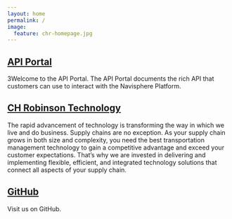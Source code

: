 ```yaml
---
layout: home
permalink: /
image:
  feature: chr-homepage.jpg
---
```


<div class="tiles">

<div class="tile is-4">
  <h2 class="post-title"><a href="https://developer.chrobinson.com/">API Portal</a></h2>
  <p class="post-excerpt">3Welcome to the API Portal.  The API Portal documents the rich API that customers can use to interact with the Navisphere Platform.</p>
</div><!-- /.tile -->

<div class="tile is-4">
  <h2 class="post-title"><a href="https://www.chrobinson.com/en-us/about-us/technology/">CH Robinson Technology</a></h2>
  <p class="post-excerpt">The rapid advancement of technology is transforming the way in which we live and do business. Supply chains are no exception. As your supply chain grows in both size and complexity, you need the best transportation management technology to gain a competitive advantage and exceed your customer expectations. That’s why we are invested in delivering and implementing flexible, efficient, and integrated technology solutions that connect all aspects of your supply chain.</p>
</div><!-- /.tile -->

<div class="tile is-4">
  <h2 class="post-title"><a href="https://ch-robinson.github.com/">GitHub</a></h2>
  <p class="post-excerpt">Visit us on GitHub.</p>
</div><!-- /.tile -->


</div><!-- /.tiles -->
